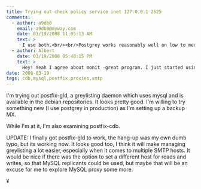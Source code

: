 ```yaml
---
title: Trying out check policy service inet 127.0.0.1 2525
comments:
  - author: a9db0
    email: a9db0@myway.com
    date: 03/19/2008 11:05:13 AM
    text: >
      I use both.<br/><br/>Postgrey works reasonably well on low to medium volume sites.  On higher volume sites gld seems to work better, as it uses mySql as the backend.  Gives it better stability and performance.<br/><br/>I've also had some stability issues with postgrey, which seem to be volume related.  Monit is a great utility for watching it and restarting it when dies.
  - author: Albert
    date: 03/19/2008 05:40:15 PM
    text: >
      Hey! Yeah I agree about monit -great program. I just started using it again and am happy I did.<br/><br/>I've had no issues with postgrey, but I'd like to be able to share my auto-passlist data amongst several servers.
date: 2008-03-19
tags: cdb,mysql,postfix,proxies,smtp
---
```

I'm trying out postfix-gld, a greylisting daemon which uses mysql and is available in the debian repositories. It looks pretty good. I'm willing to try something new (I use postgrey in production) as I'm setting up a backup MX.

While I'm at it, I'm also examining postfix-cdb.

UPDATE: I finally got postfix-gld to work, the hang-up was my own dumb typo, but its working now. It looks good too, I think it will make managing greylisting a lot easier, especially when it comes to multiple SMTP hosts. It would be nice if there was the option to set a different host for reads and writes, so that MySQL replicants could be used, but maybe that will be an excuse for me to explore MySQL proxy some more.

¥

